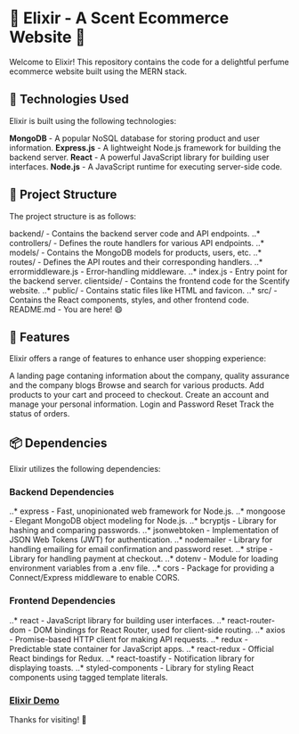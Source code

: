 # 🌸 Elixir - A Scent Ecommerce Website 🌸

Welcome to Elixir! This repository contains the code for a delightful perfume ecommerce website built using the MERN stack.

## 🧪 Technologies Used
Elixir is built using the following technologies:

**MongoDB** - A popular NoSQL database for storing product and user information.
**Express.js** - A lightweight Node.js framework for building the backend server.
**React** - A powerful JavaScript library for building user interfaces.
**Node.js** - A JavaScript runtime for executing server-side code.

## 📁 Project Structure
The project structure is as follows:

backend/ - Contains the backend server code and API endpoints.
..* controllers/ - Defines the route handlers for various API endpoints.
..* models/ - Contains the MongoDB models for products, users, etc.
..* routes/ - Defines the API routes and their corresponding handlers.
..* errormiddleware.js - Error-handling middleware.
..* index.js - Entry point for the backend server.
clientside/ - Contains the frontend code for the Scentify website.
..* public/ - Contains static files like HTML and favicon.
..* src/ - Contains the React components, styles, and other frontend code.
README.md - You are here! 😄

## 🌿 Features
Elixir offers a range of features to enhance user shopping experience:

A landing page contaning information about the company, quality assurance and the company blogs
Browse and search for various products.
Add products to your cart and proceed to checkout.
Create an account and manage your personal information.
Login and Password Reset
Track the status of orders.

## 📦 Dependencies
Elixir utilizes the following dependencies:

### Backend Dependencies
..* express - Fast, unopinionated web framework for Node.js.
..* mongoose - Elegant MongoDB object modeling for Node.js.
..* bcryptjs - Library for hashing and comparing passwords.
..* jsonwebtoken - Implementation of JSON Web Tokens (JWT) for authentication.
..* nodemailer - Library for handling emailing for email confirmation and password reset.
..* stripe - Library for handling payment at checkout.
..* dotenv - Module for loading environment variables from a .env file.
..* cors - Package for providing a Connect/Express middleware to enable CORS.
### Frontend Dependencies
..* react - JavaScript library for building user interfaces.
..* react-router-dom - DOM bindings for React Router, used for client-side routing.
..* axios - Promise-based HTTP client for making API requests.
..* redux - Predictable state container for JavaScript apps.
..* react-redux - Official React bindings for Redux.
..* react-toastify - Notification library for displaying toasts.
..* styled-components - Library for styling React components using tagged template literals.


### [Elixir Demo](https://elixir.cyclic.app/)



Thanks for visiting! 🌺
